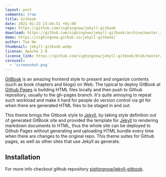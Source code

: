 ```yaml
---
layout: post
comments: true
title: Gitbook
date: 2021-01-23 23:44:51 +01:00
repo: https://github.com/sighingnow/jekyll-gitbook
download: https://github.com/sighingnow/jekyll-gitbook/archive/master.zip
demo: https://sighingnow.github.io/jekyll-gitbook/
author: Tao He
thumbnail: jekyll-gitbook.webp
license: Apache 2.0
license_link: https://github.com/sighingnow/jekyll-gitbook/blob/master/LICENSE
carousel:
  - 'screenshot.png'
---
```


[GitBook][gitbook] is an amazing frontend style to present and organize contents (such as book chapters and blogs) on Web. The typical to deploy GitBook at [Github Pages][github-pages] is building HTML files locally and then push to Github repository, usually to the gh-pages branch. It's quite annoying to repeat such workload and make it hard for people do version control via git for when there are generated HTML files to be staged in and out.

This theme brings the Gitbook style to [Jekyll][jekyll], by taking style definition out of generated GitBook site and provided the template for [Jekyll][jekyll] to rendering markdown documents to HTML, thus the whole site can be deployed to Github Pages without generating and uploading HTML bundle every time when there are changes to the original repo. This theme suites for Github pages, as well as other sites that use Jekyll as generate.

## Installation

For more info checkout github repository [sighingnow/jekyll-gitbook][repo].

<!-- External links -->
[gitbook]: https://github.com/GitbookIO/gitbook
[github-pages]: https://pages.github.com/
[jekyll]: https://jekyllrb.com/
[repo]: https://github.com/sighingnow/jekyll-gitbook
